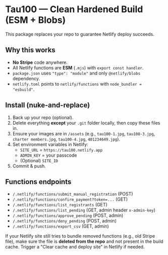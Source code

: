 
# Tau100 — Clean Hardened Build (ESM + Blobs)

This package replaces your repo to guarantee Netlify deploy succeeds.

## Why this works
- **No Stripe** code anywhere.
- All Netlify functions are **ESM** (`.mjs`) with `export const handler`.
- `package.json` uses `"type": "module"` and only `@netlify/blobs` dependency.
- `netlify.toml` points to `netlify/functions` with `node_bundler = "esbuild"`.

## Install (nuke-and-replace)
1. Back up your repo (optional).
2. Delete everything **except** your `.git` folder locally, then copy these files in.
3. Ensure your images are in `/assets` (e.g., `tau100-1.jpg`, `tau100-3.jpg`, `charter members.jpg`, `tau100-4.jpg`, `401234649.jpg`).
4. Set environment variables in Netlify:
   - `SITE_URL` = `https://tau100.netlify.app`
   - `ADMIN_KEY` = your passcode
   - (Optional) `SITE_ID`
5. Commit & push.

## Functions endpoints
- `/.netlify/functions/submit_manual_registration` (POST)
- `/.netlify/functions/confirm_payment?token=...` (GET)
- `/.netlify/functions/list_registrants` (GET)
- `/.netlify/functions/list_pending` (GET, admin header `x-admin-key`)
- `/.netlify/functions/approve_pending` (POST, admin)
- `/.netlify/functions/deny_pending` (POST, admin)
- `/.netlify/functions/export_csv` (GET, admin)

If your Netlify site still tries to bundle removed functions (e.g., old Stripe file),
make sure the file is **deleted from the repo** and not present in the build cache.
Trigger a "Clear cache and deploy site" in Netlify if needed.
